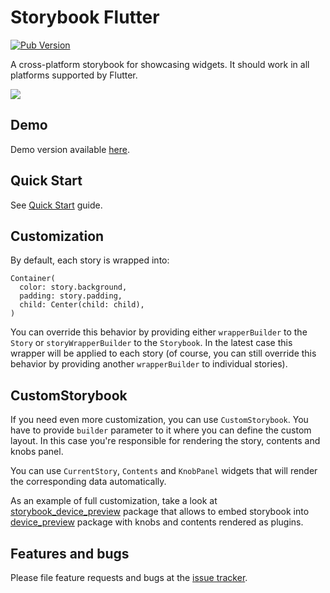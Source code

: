 # Storybook Flutter

[![Pub Version](https://img.shields.io/pub/v/storybook_flutter)](https://pub.dev/packages/storybook_flutter)

A cross-platform storybook for showcasing widgets. It should work in all platforms supported by Flutter.

![](https://github.com/ookami-kb/storybook_flutter/raw/master/meta/preview.png)

## Demo

Demo version available [here](https://ookami-kb.github.io/storybook_flutter/).

## Quick Start

See [Quick Start](quick-start.md) guide.

## Customization

By default, each story is wrapped into:

```
Container(
  color: story.background,
  padding: story.padding,
  child: Center(child: child),
)
```

You can override this behavior by providing either `wrapperBuilder` to the `Story` or `storyWrapperBuilder` to
the `Storybook`. In the latest case this wrapper will be applied to each story (of course, you can still override this
behavior by providing another `wrapperBuilder` to individual stories).

## CustomStorybook

If you need even more customization, you can use `CustomStorybook`. You have to provide `builder` parameter to it where
you can define the custom layout. In this case you're responsible for rendering the story, contents and knobs panel.

You can use `CurrentStory`, `Contents` and `KnobPanel` widgets that will render the corresponding data automatically.

As an example of full customization, take a look
at [storybook_device_preview](https://pub.dev/packages/storybook_device_preview) package that allows to embed storybook
into [device_preview](https://pub.dev/packages/device_preview) package with knobs and contents rendered as plugins.

## Features and bugs

Please file feature requests and bugs at the [issue tracker][tracker].

[tracker]: https://github.com/ookami-kb/storybook_flutter/issues

